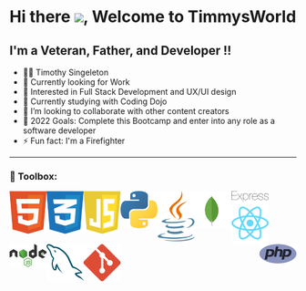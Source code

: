 # Hi there <img src="https://raw.githubusercontent.com/MartinHeinz/MartinHeinz/master/wave.gif" width="30px">, Welcome to TimmysWorld


## I'm a Veteran, Father, and Developer !!
 - 👨🏿‍ Timothy Singeleton 
 - 🔭 Currently looking for Work 
 - 🌽 Interested in Full Stack Development and UX/UI design
 - 🌱 Currently studying with Coding Dojo
 - 👯 I’m looking to collaborate with other content creators
 - 🥅 2022 Goals: Complete this Bootcamp and enter into any role as a software developer
 - ⚡ Fun fact: I'm a Firefighter 

---
### 🧰 Toolbox:

<img align="left" alt="HTML5" width="65px" src="/img/html-1.svg"/>
<img align="left" alt="CSS3" width="65px" src="/img/css-3.svg"/>
<img align="left" alt="JavaScript" width="65px" src="/img/javascript-1.svg"/>
<img align="left" alt="Python" width="65px" src="img/python-5.svg"/>
<img align="left" alt="Java" width="65px" src="img/java-14.svg"/>
<img align="left" alt="MongoDb" width="65px" src="img/mongodb-icon-1.svg"/>
<img align="left" alt="Expressjs" width="65px" src="img/express-109.svg"/>
<img align="left" alt="React" width="65px" src="img/react-2.svg"/>
<img align="left" alt="Nodejs" width="65px" src="/img/nodejs-1.svg"/>
<img align="left" alt="MySQL" width="65px" src="/img/mysql-6.svg"/>
<img align="right" alt="PHP" width="65px" src="/img/php-1.svg"/>
<img alt="Git" width="65px" src="/img/git-icon.svg"/>










